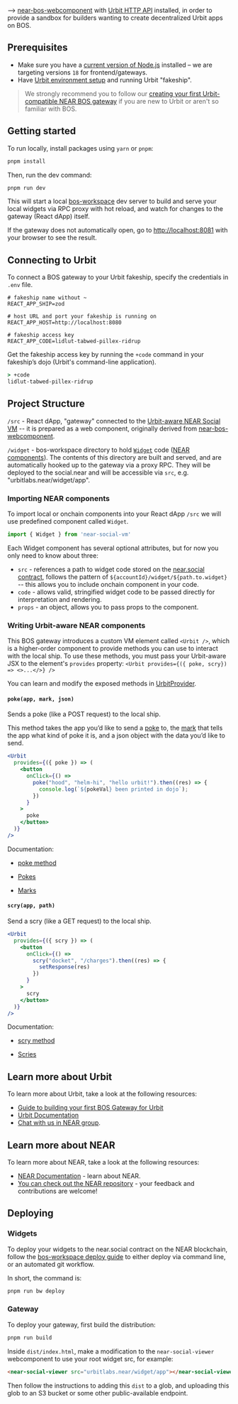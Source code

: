 —> [near-bos-webcomponent](https://github.com/nearbuilders/near-bos-webcomponent) with [Urbit HTTP API](https://developers.urbit.org/guides/additional/http-api-guide) installed, in order to provide a sandbox for builders wanting to create decentralized Urbit apps on BOS.

## Prerequisites

- Make sure you have a [current version of Node.js](https://nodejs.org) installed – we are targeting versions `18` for frontend/gateways.
- Have [Urbit environment setup](https://docs.urbit.org/courses/environment#creating-a-fake-ship) and running Urbit "fakeship".

> We strongly recommend you to follow our [creating your first Urbit-compatible NEAR BOS gateway](https://docs.urbit.org/) if you are new to Urbit or aren't so familiar with BOS.

## Getting started

To run locally, install packages using `yarn` or `pnpm`:

```bash
pnpm install
```

Then, run the dev command:

```bash
pnpm run dev
```

This will start a local [bos-workspace](https://github.com/nearbuilders/bos-workspace) dev server to build and serve your local widgets via RPC proxy with hot reload, and watch for changes to the gateway (React dApp) itself.

If the gateway does not automatically open, go to [http://localhost:8081](http://localhost:8081) with your browser to see the result.

## Connecting to Urbit

To connect a BOS gateway to your Urbit fakeship,
specify the credentials in `.env` file.

```.env
# fakeship name without ~
REACT_APP_SHIP=zod

# host URL and port your fakeship is running on
REACT_APP_HOST=http://localhost:8080

# fakeship access key
REACT_APP_CODE=lidlut-tabwed-pillex-ridrup
```

Get the fakeship access key by running the `+code` command in your fakeship’s dojo (Urbit's command-line application).

```cmd
> +code
lidlut-tabwed-pillex-ridrup
```

## Project Structure

`/src` - React dApp, "gateway" connected to the [Urbit-aware NEAR Social VM](https://github.com/urbit/NearSocialVM) -- it is prepared as a web component, originally derived from [near-bos-webcomponent](https://github.com/nearbuilders/near-bos-webcomponent).

`/widget` - bos-workspace directory to hold [`Widget`](https://docs.near.org/build/near-components/what-is) code ([NEAR components](https://docs.near.org/build/near-components/what-is)). The contents of this directory are built and served, and are automatically hooked up to the gateway via a proxy RPC. They will be deployed to the social.near and will be accessible via `src`, e.g. "urbitlabs.near/widget/app".

### Importing NEAR components

To import local or onchain components into your React dApp `/src` we will use predefined component called `Widget`.

```javascript
import { Widget } from 'near-social-vm'
```

Each Widget component has several optional attributes, but for now you only need to know about three:

- `src` - references a path to widget code stored on the [near.social contract](https://github.com/NearSocial/social-db), follows the pattern of `${accountId}/widget/${path.to.widget}` -- this allows you to include onchain component in your code.
- `code` - allows valid, stringified widget code to be passed directly for interpretation and rendering.
- `props` - an object, allows you to pass props to the component.

### Writing Urbit-aware NEAR components

This BOS gateway introduces a custom VM element called `<Urbit />`, which is a higher-order component to provide methods you can use to interact with the local ship. To use these methods, you must pass your Urbit-aware JSX to the element's `provides` property: `<Urbit provides={({ poke, scry}) => <>...</>} />`

You can learn and modify the exposed methods in [UrbitProvider](./src/components/UrbitProvider.js).

#### `poke(app, mark, json)`

Sends a poke (like a POST request) to the local ship.

This method takes the app you’d like to send a [poke](https://docs.urbit.org/glossary/poke) to, the [mark](https://docs.urbit.org/glossary/mark) that tells the app what kind of poke it is, and a json object with the data you’d like to send.

```jsx
<Urbit
  provides={({ poke }) => (
    <button
      onClick={() =>
        poke("hood", "helm-hi", "hello urbit!").then((res) => {
          console.log(`${pokeVal} been printed in dojo`);
        })
      }
    >
      poke
    </button>
  )}
/>
```

Documentation:

- [poke method](https://docs.urbit.org)

- [Pokes](https://docs.urbit.org/courses/app-school/6-pokes)

- [Marks](https://docs.urbit.org/system/kernel/clay/guides/marks)

#### `scry(app, path)`

Send a scry (like a GET request) to the local ship.

```jsx
<Urbit
  provides={({ scry }) => (
    <button
      onClick={() =>
        scry("docket", "/charges").then((res) => {
          setResponse(res)
        })
      }
    >
      scry
    </button>
  )}
/>
```

Documentation:

- [scry method](https://docs.urbit.org)

- [Scries](https://docs.urbit.org/courses/app-school/10-scry)

## Learn more about Urbit

To learn more about Urbit, take a look at the following resources:

- [Guide to building your first BOS Gateway for Urbit](https://docs.urbit.org/)
- [Urbit Documentation](https://docs.urbit.org/)
- [Chat with us in NEAR group](http://invite-group-link).

## Learn more about NEAR

To learn more about NEAR, take a look at the following resources:

- [NEAR Documentation](https://docs.near.org) - learn about NEAR.
- [You can check out the NEAR repository](https://github.com/near) - your feedback and contributions are welcome!

## Deploying

### Widgets

To deploy your widgets to the near.social contract on the NEAR blockchain, follow the [bos-workspace deploy guide](https://github.com/NEARBuilders/bos-workspace?tab=readme-ov-file#deployment) to either deploy via command line, or an automated git workflow.

In short, the command is:

```cmd
pnpm run bw deploy
```

### Gateway

To deploy your gateway, first build the distribution:

```cmd
pnpm run build
```

Inside `dist/index.html`, make a modification to the `near-social-viewer` webcomponent to use your root widget src, for example:

```html
<near-social-viewer src="urbitlabs.near/widget/app"></near-social-viewer>
```

Then follow the instructions to adding this `dist` to a glob, and uploading this glob to an S3 bucket or some other public-available endpoint.

